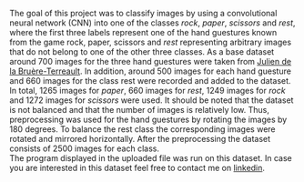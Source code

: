 The goal of this project was to classify images by using a convolutional neural network (CNN) into one of the classes *rock*, *paper*, *scissors* and *rest*, where the first three labels represent one of the hand guestures known from the game rock, paper, scissors and *rest* representing arbitrary images that do not belong to one of the other three classes. As a base dataset around 700 images for the three hand guestures were taken from [Julien de la Bruère-Terreault](https://www.kaggle.com/datasets/drgfreeman/rockpaperscissors). In addition, around 500  images for each hand guesture and 660 images for the class rest were recorded and added to the dataset. In total, 1265 images for *paper*, 660 images for *rest*, 1249 images for *rock* and 1272 images for *scissors* were used. 
It should be noted that the dataset is not balanced and that the number of images is relatively low. Thus, preprocessing was used for the hand guestures by rotating the images by 180 degrees. To balance the rest class the corresponding images were rotated and mirrored horizontally. After the preprocessing the dataset consists of 2500 images for each class.  
The program displayed in the uploaded file was run on this dataset. In case you are interested in this dataset feel free to contact me on [linkedin](https://de.linkedin.com/in/julian-kartte-aa64a9237?trk=people-guest_people_search-card).
